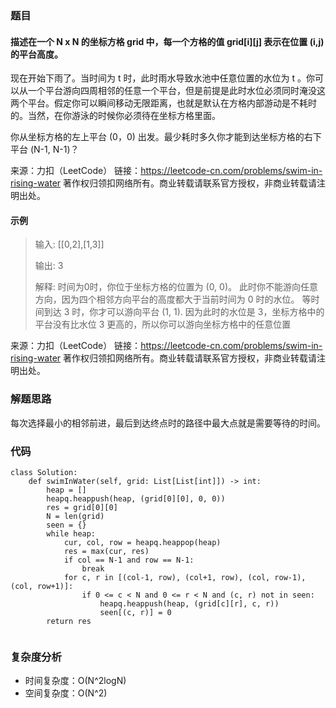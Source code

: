 ### 题目
#### 描述在一个 N x N 的坐标方格 grid 中，每一个方格的值 grid[i][j] 表示在位置 (i,j) 的平台高度。

现在开始下雨了。当时间为 t 时，此时雨水导致水池中任意位置的水位为 t 。你可以从一个平台游向四周相邻的任意一个平台，但是前提是此时水位必须同时淹没这两个平台。假定你可以瞬间移动无限距离，也就是默认在方格内部游动是不耗时的。当然，在你游泳的时候你必须待在坐标方格里面。

你从坐标方格的左上平台 (0，0) 出发。最少耗时多久你才能到达坐标方格的右下平台 (N-1, N-1)？

来源：力扣（LeetCode）
链接：https://leetcode-cn.com/problems/swim-in-rising-water
著作权归领扣网络所有。商业转载请联系官方授权，非商业转载请注明出处。
#### 示例
> 输入: [[0,2],[1,3]]
> 
> 输出: 3
> 
> 解释:
时间为0时，你位于坐标方格的位置为 (0, 0)。
此时你不能游向任意方向，因为四个相邻方向平台的高度都大于当前时间为 0 时的水位。
等时间到达 3 时，你才可以游向平台 (1, 1). 因为此时的水位是 3，坐标方格中的平台没有比水位 3 更高的，所以你可以游向坐标方格中的任意位置

来源：力扣（LeetCode）
链接：https://leetcode-cn.com/problems/swim-in-rising-water
著作权归领扣网络所有。商业转载请联系官方授权，非商业转载请注明出处。
### 解题思路
每次选择最小的相邻前进，最后到达终点时的路径中最大点就是需要等待的时间。

### 代码

```python3
class Solution:
    def swimInWater(self, grid: List[List[int]]) -> int:
        heap = []
        heapq.heappush(heap, (grid[0][0], 0, 0)) 
        res = grid[0][0]
        N = len(grid)
        seen = {}
        while heap:
            cur, col, row = heapq.heappop(heap)
            res = max(cur, res)
            if col == N-1 and row == N-1:
                break
            for c, r in [(col-1, row), (col+1, row), (col, row-1), (col, row+1)]:
                if 0 <= c < N and 0 <= r < N and (c, r) not in seen:
                    heapq.heappush(heap, (grid[c][r], c, r))
                    seen[(c, r)] = 0
        return res


```
### 复杂度分析
- 时间复杂度：O(N^2logN)
- 空间复杂度：O(N^2)
